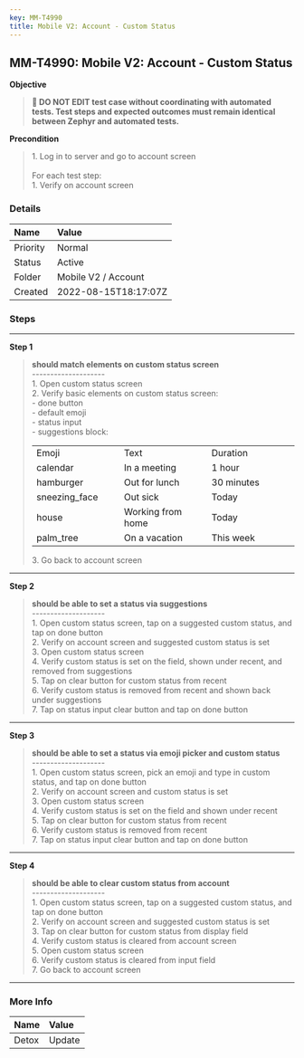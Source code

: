 ```yaml
---
key: MM-T4990
title: Mobile V2: Account - Custom Status
---
```


## MM-T4990: Mobile V2: Account - Custom Status

**Objective**

> <article><strong>🛑 DO NOT EDIT test case without coordinating with automated tests. Test steps and expected outcomes must remain identical between Zephyr and automated tests.</strong></article>

**Precondition**

> <article>1. Log in to server and go to account screen<br /><br />For each test step:<br />1. Verify on account screen</article>

### Details

| Name     | Value                |
| :------- | :------------------- |
| Priority | Normal               |
| Status   | Active               |
| Folder   | Mobile V2 / Account  |
| Created  | 2022-08-15T18:17:07Z |

### Steps

<hr/>

**Step 1**

> <article><strong>should match elements on custom status screen</strong><br />--------------------<br />1. Open custom status screen<br />2. Verify basic elements on custom status screen:<br />- done button<br />- default emoji<br />- status input<br />- suggestions block:<br /><table style="width:100%"><tbody><tr><td style="width:33.3333%">Emoji</td><td style="width:33.3333%">Text</td><td style="width:33.3333%">Duration</td></tr><tr><td style="width:33.3333%">calendar</td><td style="width:33.3333%">In a meeting</td><td style="width:33.3333%">1 hour</td></tr><tr><td style="width:33.3333%">hamburger</td><td style="width:33.3333%">Out for lunch</td><td style="width:33.3333%">30 minutes</td></tr><tr><td style="width:33.3333%">sneezing_face</td><td style="width:33.3333%">Out sick</td><td style="width:33.3333%">Today</td></tr><tr><td style="width:33.3333%">house</td><td style="width:33.3333%">Working from home</td><td style="width:33.3333%">Today</td></tr><tr><td style="width:33.3333%">palm_tree</td><td style="width:33.3333%">On a vacation</td><td style="width:33.3333%">This week</td></tr></tbody></table>3. Go back to account screen</article>

<hr/>

**Step 2**

> <article><strong>should be able to set a status via suggestions</strong><br />--------------------<br />1. Open custom status screen, tap on a suggested custom status, and tap on done button<br />2. Verify on account screen and suggested custom status is set<br />3. Open custom status screen<br />4. Verify custom status is set on the field, shown under recent, and removed from suggestions<br />5. Tap on clear button for custom status from recent<br />6. Verify custom status is removed from recent and shown back under suggestions<br />7. Tap on status input clear button and tap on done button</article>

<hr/>

**Step 3**

> <article><strong>should be able to set a status via emoji picker and custom status</strong><br />--------------------<br />1. Open custom status screen, pick an emoji and type in custom status, and tap on done button<br />2. Verify on account screen and custom status is set<br />3. Open custom status screen<br />4. Verify custom status is set on the field and shown under recent<br />5. Tap on clear button for custom status from recent<br />6. Verify custom status is removed from recent<br />7. Tap on status input clear button and tap on done button</article>

<hr/>

**Step 4**

> <article><strong>should be able to clear custom status from account</strong><br />--------------------<br />1. Open custom status screen, tap on a suggested custom status, and tap on done button<br />2. Verify on account screen and suggested custom status is set<br />3. Tap on clear button for custom status from display field<br />4. Verify custom status is cleared from account screen<br />5. Open custom status screen<br />6. Verify custom status is cleared from input field<br />7. Go back to account screen</article>

<hr/>

### More Info

| Name  | Value  |
| :---- | :----- |
| Detox | Update |
